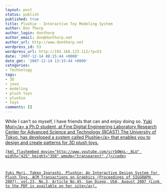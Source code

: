 ```yaml
---
layout: post
status: publish
published: true
title: Plushie - Interactive Toy Modeling System
author: Don Thorp
author_login: donthorp
author_email: don@donthorp.net
author_url: http://www.donthorp.net
wordpress_id: 53
wordpress_url: http://192.168.123.112/?p=53
date: '2007-12-14 08:15:44 +0000'
date_gmt: '2007-12-14 13:15:44 +0000'
categories:
- Technology
tags:
- 3D
- java
- modeling
- plush toys
- plushie
- toys
comments: []
---
```

<p>While I can't so myself, I have friends that can and enjoy doing so. <a href="http:&#47;&#47;www.den.rcast.u-tokyo.ac.jp&#47;%7Eyuki&#47;index.html">Yuki Mori<&#47;a> a Ph.D student, at Fine Digital Engineering Laboratory Research Center for Advanced Science and Technology (RCAST) The University of Tokyo, has developed a system called <a href="http:&#47;&#47;www.den.rcast.u-tokyo.ac.jp&#47;%7Eyuki&#47;plushie&#47;index-e.html">Plushie<&#47;a> that enables you to design and create patterns for 3D plush toys.</p>
<p><code>[kml_flashembed movie="http:&#47;&#47;www.youtube.com&#47;v&#47;rbQWxL-_8LU" width="425" height="350" wmode="transparent" &#47;]<&#47;code></p>
<p>Yuki Mori, Takeo Igarashi. Plushie: An Interactive Design System for Plush Toys. ACM Transactions on Graphics (Proceedings of SIGGRAPH 2007), vol.23, No.3, Article No.45, San Diego, USA, August 2007 (Link to the PDF is available on <a href="http:&#47;&#47;www.den.rcast.u-tokyo.ac.jp&#47;%7Eyuki&#47;plushie&#47;index-e.html">her site<&#47;a>).</p>
